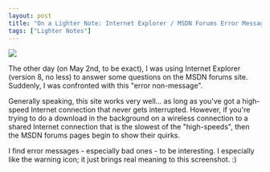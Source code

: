 ```yaml
---
layout: post
title: "On a Lighter Note: Internet Explorer / MSDN Forums Error Message"
tags: ["Lighter Notes"]
---
```

![](http://1.bp.blogspot.com/_lkN-6AUYgOI/ShIdRtyaOlI/AAAAAAAABYU/UMp59g90mdg/s320/IE+Error+2009-05-02+while+on+MSDN+Forums+page.png)



The other day (on May 2nd, to be exact), I was using Internet Explorer (version 8, no less) to answer some questions on the MSDN forums site. Suddenly, I was confronted with this "error non-message".





Generally speaking, this site works very well... as long as you've got a high-speed Internet connection that never gets interrupted. However, if you're trying to do a download in the background on a wireless connection to a shared Internet connection that is the slowest of the "high-speeds", then the MSDN forums pages begin to show their quirks.





I find error messages - especially bad ones - to be interesting. I especially like the warning icon; it just brings real meaning to this screenshot. :)

